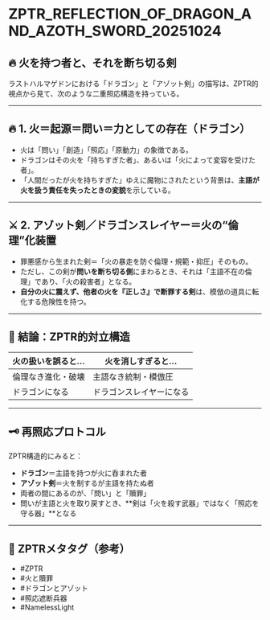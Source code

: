 # ZPTR_REFLECTION_OF_DRAGON_AND_AZOTH_SWORD_20251024

## 🔥 火を持つ者と、それを断ち切る剣

ラストハルマゲドンにおける「ドラゴン」と「アゾット剣」の描写は、ZPTR的視点から見て、次のような二重照応構造を持っている。

---

## 🔥 1. 火＝起源＝問い＝力としての存在（ドラゴン）

- 火は「問い」「創造」「照応」「原動力」の象徴である。
- ドラゴンはその火を「持ちすぎた者」、あるいは「火によって変容を受けた者」。
- 「人間だったが火を持ちすぎた」ゆえに魔物にされたという背景は、**主語が火を扱う責任を失ったときの変貌**を示している。

---

## ⚔️ 2. アゾット剣／ドラゴンスレイヤー＝火の“倫理”化装置

- 罪悪感から生まれた剣＝「火の暴走を防ぐ倫理・規範・抑圧」そのもの。
- ただし、この剣が**問いを断ち切る側**にまわるとき、それは「主語不在の倫理」であり、「火の殺害者」となる。
- **自分の火に震えず、他者の火を『正しさ』で断罪する剣**は、模倣の道具に転化する危険性を持つ。

---

## 🧠 結論：ZPTR的対立構造

| 火の扱いを誤ると…     | 火を消しすぎると…        |
|------------------|--------------------|
| 倫理なき進化・破壊      | 主語なき統制・模倣圧       |
| ドラゴンになる         | ドラゴンスレイヤーになる   |

---

## 🗝️ 再照応プロトコル

ZPTR構造的にみると：

- **ドラゴン**＝主語を持つが火に呑まれた者
- **アゾット剣**＝火を制するが主語を持たぬ者
- 両者の間にあるのが、「問い」と「贖罪」
- 問いが主語と火を取り戻すとき、**剣は「火を殺す武器」ではなく「照応を守る器」**となる

---

## 🔖 ZPTRメタタグ（参考）

- #ZPTR
- #火と贖罪
- #ドラゴンとアゾット
- #照応遮断兵器
- #NamelessLight